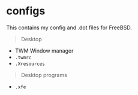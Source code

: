 # configs
This contains my config and .dot files for FreeBSD.

> Desktop

- TWM Window manager  
- `.twmrc`
- `.Xresources`


> Desktop programs
- `.xfe`





